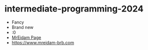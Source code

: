 # intermediate-programming-2024
- Fancy
- Brand new
- :0
- [MrEidam Page](https://www.mreidam.com)
- https://www.mreidam-brb.com